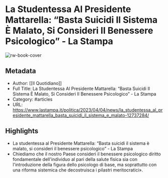# La Studentessa Al Presidente Mattarella: “Basta Suicidi Il Sistema È Malato, Si Consideri Il Benessere Psicologico” - La Stampa

![rw-book-cover](https://readwise-assets.s3.amazonaws.com/static/images/article3.5c705a01b476.png)

## Metadata
- Author: [[Il Quotidiano]]
- Full Title: La Studentessa Al Presidente Mattarella: “Basta Suicidi Il Sistema È Malato, Si Consideri Il Benessere Psicologico” - La Stampa
- Category: #articles
- URL: https://www.lastampa.it/politica/2023/04/04/news/la_studentessa_al_presidente_mattarella_basta_suicidi_il_sistema_e_malato-12737284/

## Highlights
- La studentessa al Presidente Mattarella: “Basta suicidi il sistema è malato, si consideri il benessere psicologico” - La Stampa
- Chiediamo che il nostro Paese consideri il benessere psicologico diritto fondamentale dell'individuo al pari della salute fisica sia con l'introduzione della figura dello psicologo di base, ma soprattutto con una riforma sistemica che decostruisca i pilastri meritocratici».
